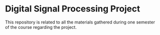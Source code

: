 # Digital Signal Processing Project
This repository is related to all the materials gathered during one semester of the course regarding the project.
